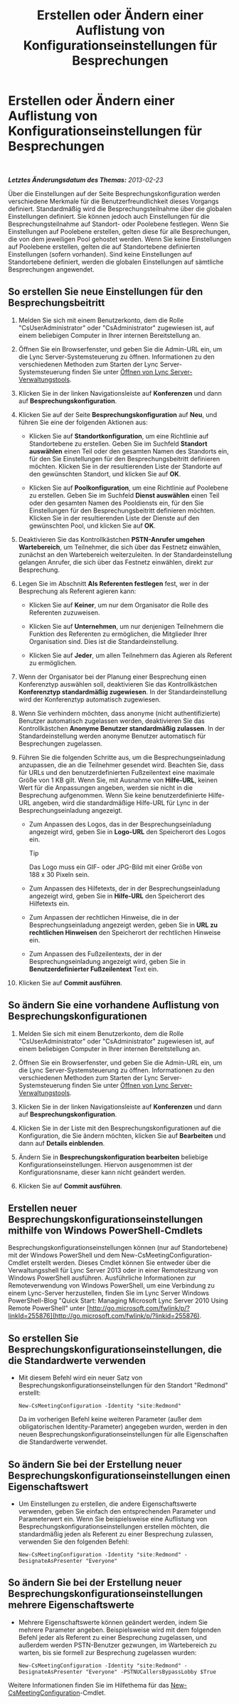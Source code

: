 ﻿---
title: Erstellen oder Ändern einer Auflistung von Konfigurationseinstellungen für Besprechungen
TOCTitle: Erstellen oder Ändern einer Auflistung von Konfigurationseinstellungen für Besprechungen
ms:assetid: ce6773c1-a0d5-4405-8e32-33a6f3a46a1a
ms:mtpsurl: https://technet.microsoft.com/de-de/library/JJ721889(v=OCS.15)
ms:contentKeyID: 49890946
ms.date: 05/19/2016
mtps_version: v=OCS.15
ms.translationtype: HT
---

# Erstellen oder Ändern einer Auflistung von Konfigurationseinstellungen für Besprechungen

 

_**Letztes Änderungsdatum des Themas:** 2013-02-23_

Über die Einstellungen auf der Seite Besprechungskonfiguration werden verschiedene Merkmale für die Benutzerfreundlichkeit dieses Vorgangs definiert. Standardmäßig wird die Besprechungsteilnahme über die globalen Einstellungen definiert. Sie können jedoch auch Einstellungen für die Besprechungsteilnahme auf Standort- oder Poolebene festlegen. Wenn Sie Einstellungen auf Poolebene erstellen, gelten diese für alle Besprechungen, die von dem jeweiligen Pool gehostet werden. Wenn Sie keine Einstellungen auf Poolebene erstellen, gelten die auf Standortebene definierten Einstellungen (sofern vorhanden). Sind keine Einstellungen auf Standortebene definiert, werden die globalen Einstellungen auf sämtliche Besprechungen angewendet.

## So erstellen Sie neue Einstellungen für den Besprechungsbeitritt

1.  Melden Sie sich mit einem Benutzerkonto, dem die Rolle "CsUserAdministrator" oder "CsAdministrator" zugewiesen ist, auf einem beliebigen Computer in Ihrer internen Bereitstellung an.

2.  Öffnen Sie ein Browserfenster, und geben Sie die Admin-URL ein, um die Lync Server-Systemsteuerung zu öffnen. Informationen zu den verschiedenen Methoden zum Starten der Lync Server-Systemsteuerung finden Sie unter [Öffnen von Lync Server-Verwaltungstools](lync-server-2013-open-lync-server-administrative-tools.md).

3.  Klicken Sie in der linken Navigationsleiste auf **Konferenzen** und dann auf **Besprechungskonfiguration**.

4.  Klicken Sie auf der Seite **Besprechungskonfiguration** auf **Neu**, und führen Sie eine der folgenden Aktionen aus:
    
      - Klicken Sie auf **Standortkonfiguration**, um eine Richtlinie auf Standortebene zu erstellen. Geben Sie im Suchfeld **Standort auswählen** einen Teil oder den gesamten Namen des Standorts ein, für den Sie Einstellungen für den Besprechungsbeitritt definieren möchten. Klicken Sie in der resultierenden Liste der Standorte auf den gewünschten Standort, und klicken Sie auf **OK**.
    
      - Klicken Sie auf **Poolkonfiguration**, um eine Richtlinie auf Poolebene zu erstellen. Geben Sie im Suchfeld **Dienst auswählen** einen Teil oder den gesamten Namen des Pooldiensts ein, für den Sie Einstellungen für den Besprechungsbeitritt definieren möchten. Klicken Sie in der resultierenden Liste der Dienste auf den gewünschten Pool, und klicken Sie auf **OK**.

5.  Deaktivieren Sie das Kontrollkästchen **PSTN-Anrufer umgehen Wartebereich**, um Teilnehmer, die sich über das Festnetz einwählen, zunächst an den Wartebereich weiterzuleiten. In der Standardeinstellung gelangen Anrufer, die sich über das Festnetz einwählen, direkt zur Besprechung.

6.  Legen Sie im Abschnitt **Als Referenten festlegen** fest, wer in der Besprechung als Referent agieren kann:
    
      - Klicken Sie auf **Keiner**, um nur dem Organisator die Rolle des Referenten zuzuweisen.
    
      - Klicken Sie auf **Unternehmen**, um nur denjenigen Teilnehmern die Funktion des Referenten zu ermöglichen, die Mitglieder Ihrer Organisation sind. Dies ist die Standardeinstellung.
    
      - Klicken Sie auf **Jeder**, um allen Teilnehmern das Agieren als Referent zu ermöglichen.

7.  Wenn der Organisator bei der Planung einer Besprechung einen Konferenztyp auswählen soll, deaktivieren Sie das Kontrollkästchen **Konferenztyp standardmäßig zugewiesen**. In der Standardeinstellung wird der Konferenztyp automatisch zugewiesen.

8.  Wenn Sie verhindern möchten, dass anonyme (nicht authentifizierte) Benutzer automatisch zugelassen werden, deaktivieren Sie das Kontrollkästchen **Anonyme Benutzer standardmäßig zulassen**. In der Standardeinstellung werden anonyme Benutzer automatisch für Besprechungen zugelassen.

9.  Führen Sie die folgenden Schritte aus, um die Besprechungseinladung anzupassen, die an die Teilnehmer gesendet wird. Beachten Sie, dass für URLs und den benutzerdefinierten Fußzeilentext eine maximale Größe von 1 KB gilt. Wenn Sie, mit Ausnahme von **Hilfe-URL**, keinen Wert für die Anpassungen angeben, werden sie nicht in die Besprechung aufgenommen. Wenn Sie keine benutzerdefinierte Hilfe-URL angeben, wird die standardmäßige Hilfe-URL für Lync in der Besprechungseinladung angezeigt.
    
      - Zum Anpassen des Logos, das in der Besprechungseinladung angezeigt wird, geben Sie in **Logo-URL** den Speicherort des Logos ein.
        

        > [!TIP]
        > Das Logo muss ein GIF- oder JPG-Bild mit einer Größe von 188&nbsp;x&nbsp;30&nbsp;Pixeln sein.

    
      - Zum Anpassen des Hilfetexts, der in der Besprechungseinladung angezeigt wird, geben Sie in **Hilfe-URL** den Speicherort des Hilfetexts ein.
    
      - Zum Anpassen der rechtlichen Hinweise, die in der Besprechungseinladung angezeigt werden, geben Sie in **URL zu rechtlichen Hinweisen** den Speicherort der rechtlichen Hinweise ein.
    
      - Zum Anpassen des Fußzeilentexts, der in der Besprechungseinladung angezeigt wird, geben Sie in **Benutzerdefinierter Fußzeilentext** Text ein.

10. Klicken Sie auf **Commit ausführen**.

## So ändern Sie eine vorhandene Auflistung von Besprechungskonfigurationen

1.  Melden Sie sich mit einem Benutzerkonto, dem die Rolle "CsUserAdministrator" oder "CsAdministrator" zugewiesen ist, auf einem beliebigen Computer in Ihrer internen Bereitstellung an.

2.  Öffnen Sie ein Browserfenster, und geben Sie die Admin-URL ein, um die Lync Server-Systemsteuerung zu öffnen. Informationen zu den verschiedenen Methoden zum Starten der Lync Server-Systemsteuerung finden Sie unter [Öffnen von Lync Server-Verwaltungstools](lync-server-2013-open-lync-server-administrative-tools.md).

3.  Klicken Sie in der linken Navigationsleiste auf **Konferenzen** und dann auf **Besprechungskonfiguration**.

4.  Klicken Sie in der Liste mit den Besprechungskonfigurationen auf die Konfiguration, die Sie ändern möchten, klicken Sie auf **Bearbeiten** und dann auf **Details einblenden**.

5.  Ändern Sie in **Besprechungskonfiguration bearbeiten** beliebige Konfigurationseinstellungen. Hiervon ausgenommen ist der Konfigurationsname, dieser kann nicht geändert werden.

6.  Klicken Sie auf **Commit ausführen**.

## Erstellen neuer Besprechungskonfigurationseinstellungen mithilfe von Windows PowerShell-Cmdlets

Besprechungskonfigurationseinstellungen können (nur auf Standortebene) mit der Windows PowerShell und dem New-CsMeetingConfiguration-Cmdlet erstellt werden. Dieses Cmdlet können Sie entweder über die Verwaltungsshell für Lync Server 2013 oder in einer Remotesitzung von Windows PowerShell ausführen. Ausführliche Informationen zur Remoteverwendung von Windows PowerShell, um eine Verbindung zu einem Lync-Server herzustellen, finden Sie im Lync Server Windows PowerShell-Blog "Quick Start: Managing Microsoft Lync Server 2010 Using Remote PowerShell" unter [http://go.microsoft.com/fwlink/p/?linkId=255876](http://go.microsoft.com/fwlink/p/?linkid=255876).

## So erstellen Sie Besprechungskonfigurationseinstellungen, die die Standardwerte verwenden

  - Mit diesem Befehl wird ein neuer Satz von Besprechungskonfigurationseinstellungen für den Standort "Redmond" erstellt:
    
        New-CsMeetingConfiguration -Identity "site:Redmond"
    
    Da im vorherigen Befehl keine weiteren Parameter (außer dem obligatorischen Identity-Parameter) angegeben wurden, werden in den neuen Besprechungskonfigurationseinstellungen für alle Eigenschaften die Standardwerte verwendet.

## So ändern Sie bei der Erstellung neuer Besprechungskonfigurationseinstellungen einen Eigenschaftswert

  - Um Einstellungen zu erstellen, die andere Eigenschaftswerte verwenden, geben Sie einfach den entsprechenden Parameter und Parameterwert ein. Wenn Sie beispielsweise eine Auflistung von Besprechungskonfigurationseinstellungen erstellen möchten, die standardmäßig jeden als Referent zu einer Besprechung zulassen, verwenden Sie den folgenden Befehl:
    
        New-CsMeetingConfiguration -Identity "site:Redmond" -DesignateAsPresenter "Everyone"

## So ändern Sie bei der Erstellung neuer Besprechungskonfigurationseinstellungen mehrere Eigenschaftswerte

  - Mehrere Eigenschaftswerte können geändert werden, indem Sie mehrere Parameter angeben. Beispielsweise wird mit dem folgenden Befehl jeder als Referent zu einer Besprechung zugelassen, und außerdem werden PSTN-Benutzer gezwungen, im Wartebereich zu warten, bis sie formell zur Besprechung zugelassen wurden:
    
        New-CsMeetingConfiguration -Identity "site:Redmond" -DesignateAsPresenter "Everyone" -PSTNUCallersBypassLobby $True

Weitere Informationen finden Sie im Hilfethema für das [New-CsMeetingConfiguration](https://docs.microsoft.com/en-us/powershell/module/skype/New-CsMeetingConfiguration)-Cmdlet.

